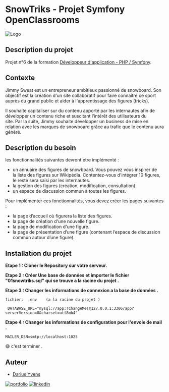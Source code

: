 
# SnowTriks - Projet Symfony OpenClassrooms


![Logo](https://user.oc-static.com/upload/2016/11/17/14793747168201_snowboard_neige_figure_saut_shutterstock_3516624621.jpg)


## Description du projet 

Projet n°6 de la formation [Développeur d'application - PHP / Symfony](https://openclassrooms.com/fr/paths/500-developpeur-dapplication-php-symfony#path-tabs).
## Contexte


Jimmy Sweat est un entrepreneur ambitieux passionné de snowboard. Son objectif est la création d'un site collaboratif pour faire connaître ce sport auprès du grand public et aider à l'apprentissage des figures (tricks).

Il souhaite capitaliser sur du contenu apporté par les internautes afin de développer un contenu riche et suscitant l’intérêt des utilisateurs du site. Par la suite, Jimmy souhaite développer un business de mise en relation avec les marques de snowboard grâce au trafic que le contenu aura généré.
## Description du besoin 

les fonctionnalités suivantes devront etre implémenté : 

- un annuaire des figures de snowboard. Vous pouvez vous inspirer de la liste des figures sur Wikipédia. Contentez-vous d'intégrer 10 figures, le reste sera saisi par les internautes.
- la gestion des figures (création, modification, consultation).
- un espace de discussion commun à toutes les figures.

Pour implémenter ces fonctionnalités, vous devez créer les pages suivantes :

- la page d’accueil où figurera la liste des figures.
- la page de création d'une nouvelle figure.
- la page de modification d'une figure.
- la page de présentation d’une figure (contenant l’espace de discussion commun autour d’une figure).

## Installation du projet

  **Etape 1 : Cloner le Repository sur votre serveur.**

  **Etape 2 : Créer Une base de données et importer le fichier "01snowtriks.sql" qui se trouve a la racine du projet .**

  **Etape 3 : Changer les informations de  connexion a la base de données .** 
 
  ```http 
 fichier:  .env    (a la racine du projet )

   DATABASE_URL="mysql://app:!ChangeMe!@127.0.0.1:3306/app?serverVersion=8&charset=utf8mb4"
  ```
  

   **Etape 4 : Changer les informations de configuration pour l'envoie de mail .** 
 
  ```http 
  MAILER_DSN=smtp://localhost:1025 
  ```

 😄 c'est terminer .

 
 


## Auteur

- [Darius Yvens ](https://github.com/yd67)

[![portfolio](https://img.shields.io/badge/my_portfolio-000?style=for-the-badge&logo=ko-fi&logoColor=white)](https://www.darius-yvens.com/)
[![linkedin](https://img.shields.io/badge/linkedin-0A66C2?style=for-the-badge&logo=linkedin&logoColor=white)](https://fr.linkedin.com/in/yvens-darius)

